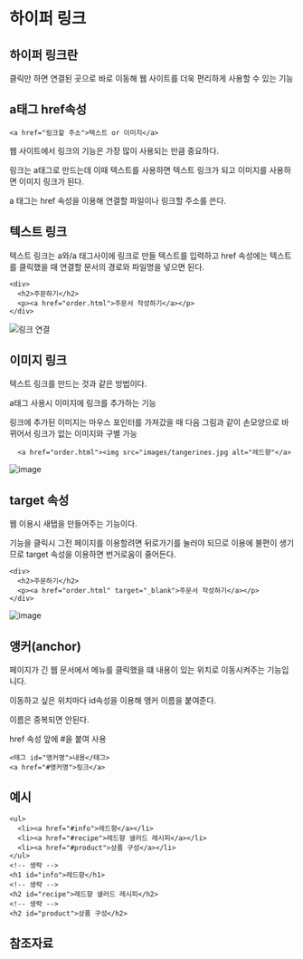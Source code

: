 하이퍼 링크
====

하이퍼 링크란
---

클릭만 하면 연결된 곳으로 바로 이동해 웹 사이트를 더욱 편리하게 사용할 수 있는 기능

a태그 href속성
---

    <a href="링크할 주소">텍스트 or 이미지</a>
    
웹 사이트에서 링크의 기능은 가장 많이 사용되는 만큼 중요하다.

링크는 a태그로 만드는데 이때 텍스트를 사용하면 텍스트 링크가 되고 이미지를 사용하면 이미지 링크가 된다.

a 태그는 href 속성을 이용해 연결할 파일이나 링크할 주소를 쓴다.

텍스트 링크
---

텍스트 링크는   a와/a 태그사이에 링크로 만들 텍스트를 입력하고 href 속성에는 텍스트를 클릭했을 때 연결할 문서의 경로와 파일명을 넣으면 된다.

    <div>     
      <h2>주문하기</h2>
      <p><a href="order.html">주문서 작성하기</a></p>
    </div>
    
![링크 연결](https://github.com/user-attachments/assets/e66805cc-ed22-4d40-87c3-25a29be8d320)

이미지 링크
----

텍스트 링크를 만드는 것과 같은 방법이다.  

a태그 사용시 이미지에 링크를 추가하는 기능

링크에 추가된 이미지는 마우스 포인터를 가져갔을 때 다음 그림과 같이 손모양으로 바뀌어서 링크가 없는 이미지와 구별 가능

      <a href="order.html"><img src="images/tangerines.jpg alt="레드향"</a>

![image](https://github.com/user-attachments/assets/0743916e-dee8-4fc7-970c-da3e9aec6c90)

target 속성
---

웹 이용시 새탭을 만들어주는 기능이다.

기능을 클릭시 그전 페이지를 이용할려면 뒤로가기를 눌러야 되므로 이용에 불편이 생기므로 target 속성을 이용하면 번거로움이 줄어든다.

    <div>     
      <h2>주문하기</h2>      
      <p><a href="order.html" target="_blank">주문서 작성하기</a></p>
    </div>

![image](https://github.com/user-attachments/assets/0ad1433d-ce29-41f0-ba94-533134a366bd)

앵커(anchor) 
----

페이지가 긴 웹 문서에서 메뉴를 클릭했을 떄 내용이 있는 위치로 이동시켜주는 기능입니다.

이동하고 싶은 위치마다 id속성을 이용해 앵커 이름을 붙여준다.

이름은 중복되면 안된다.

href 속성 앞에 #을 붙여 사용

    <태그 id="앵커명">내용</태그>
    <a href="#앵커명">링크</a>

예시
---
    <ul>
      <li><a href="#info">레드향</a></li>
      <li><a href="#recipe">레드향 샐러드 레시피</a></li>
      <li><a href="#product">상품 구성</a></li>
    </ul>
    <!-- 생략 -->
    <h1 id="info">레드향</h1>
    <!-- 생략 -->
    <h2 id="recipe">레드향 샐러드 레시피</h2>
    <!-- 생략 -->
    <h2 id="product">상품 구성</h2>



    
참조자료
---

